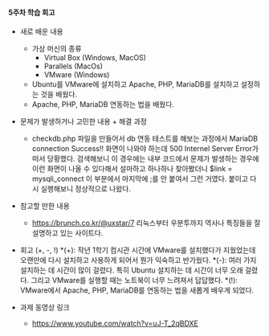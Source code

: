 #### 5주차 학습 회고

* 새로 배운 내용
  * 가상 머신의 종류
    * Virtual Box (Windows, MacOS)
    * Parallels (MacOs)
    * VMware (Windows)
  * Ubuntu를 VMware에 설치하고 Apache, PHP, MariaDB를 설치하고 설정하는 것을 배웠다.
  * Apache, PHP, MariaDB 연동하는 법을 배웠다.
  
  
  
* 문제가 발생하거나 고민한 내용 + 해결 과정
  * checkdb.php 파일을 만들어서 db 연동 테스트를 해보는 과정에서 MariaDB connection Success!! 화면이 나와야 하는데 
    500 Internel Server Error가 떠서 당황했다. 검색해보니 이 경우에는 내부 코드에서 문제가 발생하는 경우에 이런 화면이 나올 수 있다해서
    설마하고 하나하나 찾아봤더니 $link = mysqli_connect 이 부분에서 마지막에 ;를 안 붙여서 그런 거였다. 붙이고 다시 실행해보니 정상적으로 나왔다.


* 참고할 만한 내용
  * https://brunch.co.kr/@uxstar/7
    리눅스부터 우분투까지 역사나 특징들을 잘 설명하고 있는 사이트다.



* 회고 (+, -, !)
  *(+): 작년 1학기 컴시관 시간에 VMware를 설치했다가 지웠었는데 오랜만에 다시 설치하고 사용하게 되어서 뭔가 익숙하고 반가웠다.
  *(-): 여러 가지 설치하는 데 시간이 많이 걸렸다. 특히 Ubuntu 설치하는 데 시간이 너무 오래 걸렸다. 그리고 VMware를 실행할 때는 노트북이 너무 느려져서 답답했다.
  *(!): VMware에서 Apache, PHP, MariaDB를 연동하는 법을 새롭게 배우게 되었다.



* 과제 동영상 링크
  * https://www.youtube.com/watch?v=uJ-T_2qBDXE
